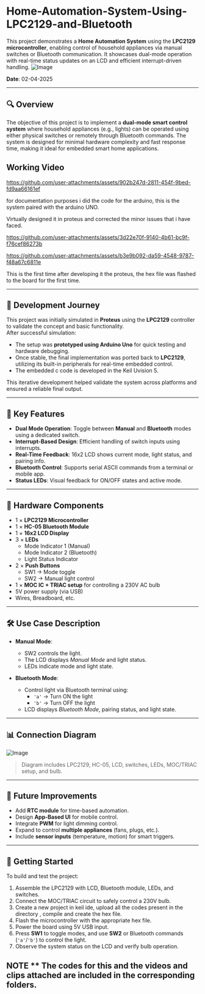 # Home-Automation-System-Using-LPC2129-and-Bluetooth

This project demonstrates a **Home Automation System** using the **LPC2129 microcontroller**, enabling control of household appliances via manual switches or Bluetooth communication. It showcases dual-mode operation with real-time status updates on an LCD and efficient interrupt-driven handling.
![Image](https://github.com/user-attachments/assets/63f20a74-e50b-40aa-addb-116058e1894e)


**Date**: 02-04-2025

---

## 🔍 Overview

The objective of this project is to implement a **dual-mode smart control system** where household appliances (e.g., lights) can be operated using either physical switches or remotely through Bluetooth commands. The system is designed for minimal hardware complexity and fast response time, making it ideal for embedded smart home applications.

## Working Video
https://github.com/user-attachments/assets/902b247d-2811-454f-9bed-fd9aa66161ef

for documentation purposes i did the code for the arduino, this is the system paired with the arduino UNO.

Virtually designed it in proteus and corrected the minor issues that i have faced.

https://github.com/user-attachments/assets/3d22e70f-9140-4b61-bc9f-f76cef86273b

https://github.com/user-attachments/assets/b3e9b092-da59-4548-9787-f48a67c6811e

This is the first time after developing it the proteus, the hex file was flashed to the board for the first time. 


---

## 🧭 Development Journey

This project was initially simulated in **Proteus** using the **LPC2129** controller to validate the concept and basic functionality.  
After successful simulation:
- The setup was **prototyped using Arduino Uno** for quick testing and hardware debugging.
- Once stable, the final implementation was ported back to **LPC2129**, utilizing its built-in peripherals for real-time embedded control.
- The embedded c code is developed in the Keil Uvision 5.

This iterative development helped validate the system across platforms and ensured a reliable final output.

---

## 🚀 Key Features

- **Dual Mode Operation**: Toggle between **Manual** and **Bluetooth** modes using a dedicated switch.
- **Interrupt-Based Design**: Efficient handling of switch inputs using interrupts.
- **Real-Time Feedback**: 16x2 LCD shows current mode, light status, and pairing info.
- **Bluetooth Control**: Supports serial ASCII commands from a terminal or mobile app.
- **Status LEDs**: Visual feedback for ON/OFF states and active mode.

---

## 🧰 Hardware Components

- 1 × **LPC2129 Microcontroller**
- 1 × **HC-05 Bluetooth Module**
- 1 × **16x2 LCD Display**
- 3 × **LEDs**
  - Mode Indicator 1 (Manual)
  - Mode Indicator 2 (Bluetooth)
  - Light Status Indicator
- 2 × **Push Buttons**
  - SW1 → Mode toggle
  - SW2 → Manual light control
- 1 × **MOC IC + TRIAC setup** for controlling a 230V AC bulb
- 5V power supply (via USB)
- Wires, Breadboard, etc.

---

## 🛠️ Use Case Description

- **Manual Mode**:
  - SW2 controls the light.
  - The LCD displays *Manual Mode* and light status.
  - LEDs indicate mode and light state.

- **Bluetooth Mode**:
  - Control light via Bluetooth terminal using:
    - `'a'` → Turn ON the light
    - `'b'` → Turn OFF the light
  - LCD displays *Bluetooth Mode*, pairing status, and light state.

---

## 📊 Connection Diagram

![Image](https://github.com/user-attachments/assets/8d1c0941-12e7-404d-baed-0f8125071c26)

> Diagram includes LPC2129, HC-05, LCD, switches, LEDs, MOC/TRIAC setup, and bulb.

---

## 🔮 Future Improvements

- Add **RTC module** for time-based automation.
- Design **App-Based UI** for mobile control.
- Integrate **PWM** for light dimming control.
- Expand to control **multiple appliances** (fans, plugs, etc.).
- Include **sensor inputs** (temperature, motion) for smart triggers.

---

## 🧪 Getting Started

To build and test the project:

1. Assemble the LPC2129 with LCD, Bluetooth module, LEDs, and switches.
2. Connect the MOC/TRIAC circuit to safely control a 230V bulb.
3. Create a new project in keil ide, upload all the codes present in the directory , compile and create the hex file.
4. Flash the microcontroller with the appropriate hex file.
5. Power the board using 5V USB input.
6. Press **SW1** to toggle modes, and use **SW2** or Bluetooth commands (`'a'`/`'b'`) to control the light.
7. Observe the system status on the LCD and verify bulb operation.

##  NOTE ** The codes for this and the videos and clips attached are included in the corresponding folders.
